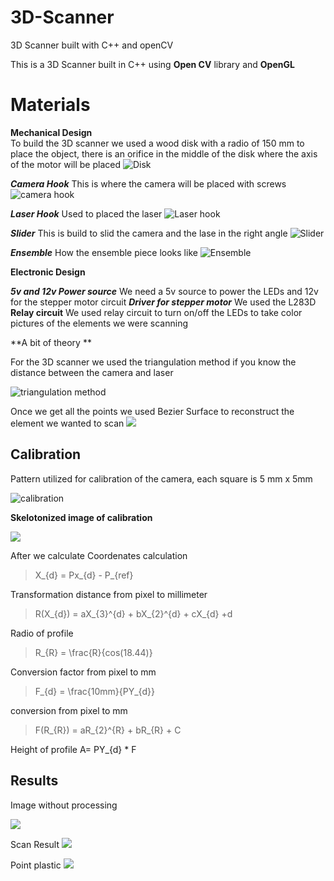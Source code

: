 
# 3D-Scanner
3D Scanner built with C++ and openCV

This is a 3D Scanner built in C++ using **Open CV** library  and **OpenGL**



# Materials

**Mechanical Design** 	
To build the 3D scanner we used a wood disk with a radio of 150 mm to
place the object, there is an orifice in the middle of the disk where the axis of the motor will be placed 
![Disk](Pictures/Disk.png)

***Camera Hook***
This is where the camera will be placed with screws 
![ camera hook](Pictures/camerahook.png)

***Laser Hook***
Used to placed the laser
![Laser hook](Pictures/laserPlacement.png) 
	
***Slider***
This is build to slid the camera and the lase in the right angle 
![Slider](Pictures/slider.png)

***Ensemble***
How the ensemble piece looks like 
![Ensemble](Pictures/ensamble.png)
	
**Electronic Design**

***5v and 12v Power source***
We need a 5v source to power the LEDs and 12v for the stepper motor circuit
***Driver for stepper motor***
We used the L283D
**Relay circuit**
We used relay circuit to turn on/off the LEDs to take color pictures of the elements we were scanning

**A bit of theory **

For the 3D scanner we used the triangulation method if you know the distance between the camera and laser

![triangulation method](https://www.researchgate.net/profile/Gabriel_Taubin/publication/266660058/figure/fig1/AS:614348510748672@1523483507061/Active-methods-for-3D-scanning-Left-Conceptual-diagram-of-a-3D-slit-scanner_Q320.jpg)


Once we get all the points we used Bezier Surface to reconstruct the element we wanted to scan
![](https://upload.wikimedia.org/wikipedia/commons/e/ea/NURBS_3-D_surface.gif)

## Calibration

 Pattern utilized for calibration of the camera, each square is 5 mm x 5mm
 
 ![calibration](Pictures/calibratepicture.png)

**Skelotonized image of calibration**

![](Pictures/esqueletizadaprofile.jpg.png) 

After we calculate 
Coordenates calculation
>X_{d} = Px_{d} - P_{ref}

Transformation distance from pixel to millimeter 
>R(X_{d}) = aX_{3}^{d} + bX_{2}^{d}  + cX_{d} +d

Radio of profile 
>R_{R} = \frac{R}{cos(18.44)}

Conversion factor from pixel to mm
>F_{d} = \frac{10mm}{PY_{d}}

conversion from pixel to mm
>F(R_{R}) = aR_{2}^{R} + bR_{R} + C

Height of profile
A= PY_{d} * F
 
## Results
Image without processing

![](Pictures/result.jpg) 

Scan Result 
![](Pictures/scanresult.png)

Point plastic 
![](Pictures/pointplastic.png)



